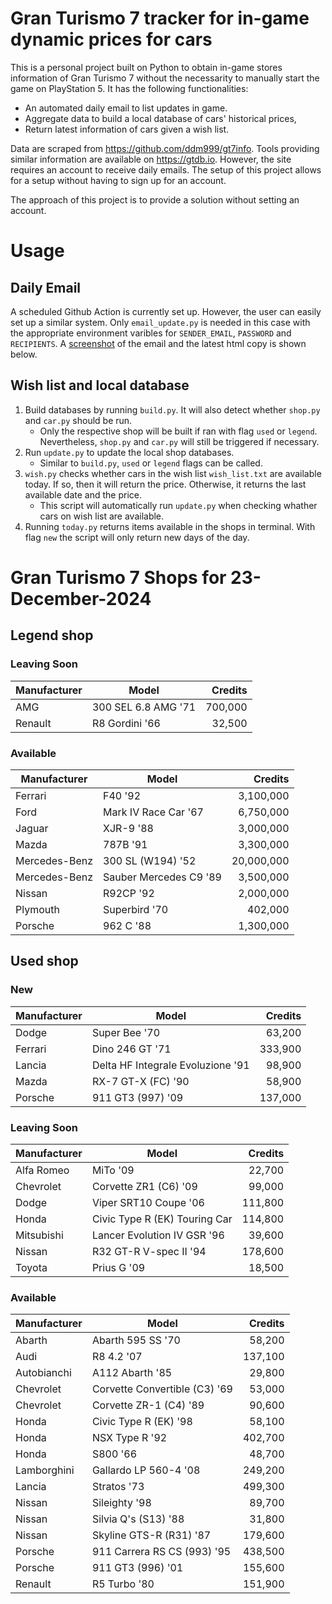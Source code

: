 # Gran Turismo 7 tracker for in-game dynamic prices for cars

This is a personal project built on Python to obtain in-game stores information of Gran Turismo 7 without the necessarity to manually start the game on PlayStation 5. It has the following functionalities:

- An automated daily email to list updates in game.
- Aggregate data to build a local database of cars' historical prices,
- Return latest information of cars given a wish list.

Data are scraped from https://github.com/ddm999/gt7info. Tools providing similar information are available on https://gtdb.io. However, the site requires an account to receive daily emails. The setup of this project allows for a setup without having to sign up for an account.

The approach of this project is to provide a solution without setting an account.

# Usage

## Daily Email

A scheduled Github Action is currently set up. However, the user can easily set up a similar system. Only `email_update.py` is needed in this case with the appropriate environment varibles for `SENDER_EMAIL`, `PASSWORD` and `RECIPIENTS`. A [screenshot](https://raw.githubusercontent.com/marcohoucheng/Gran-Turismo-7-Price-Tracker/main/data/email_screenshot.png) of the email and the latest html copy is shown below.

## Wish list and local database

1. Build databases by running `build.py`. It will also detect whether `shop.py` and `car.py` should be run.
    - Only the respective shop will be built if ran with flag `used` or `legend`. Nevertheless, `shop.py` and `car.py` will still be triggered if necessary.
2. Run `update.py` to update the local shop databases.
    - Similar to `build.py`, `used` or `legend` flags can be called.
3. `wish.py` checks whether cars in the wish list `wish_list.txt` are available today. If so, then it will return the price. Otherwise, it returns the last available date and the price.
    - This script will automatically run `update.py` when checking whather cars on wish list are available.
4. Running `today.py` returns items available in the shops in terminal. With flag `new` the script will only return new days of the day.


# Gran Turismo 7 Shops for 23-December-2024



## Legend shop

### Leaving Soon
 | Manufacturer | Model | Credits |
 | --- | --- | --: |
|AMG|300 SEL 6.8 AMG '71|700,000|
|Renault|R8 Gordini '66|32,500|

### Available
 | Manufacturer | Model | Credits |
 | --- | --- | --: |
|Ferrari|F40 '92|3,100,000|
|Ford|Mark IV Race Car '67|6,750,000|
|Jaguar|XJR-9 '88|3,000,000|
|Mazda|787B '91|3,300,000|
|Mercedes-Benz|300 SL (W194) '52|20,000,000|
|Mercedes-Benz|Sauber Mercedes C9 '89|3,500,000|
|Nissan|R92CP '92|2,000,000|
|Plymouth|Superbird '70|402,000|
|Porsche|962 C '88|1,300,000|


## Used shop

### New
 | Manufacturer | Model | Credits |
 | --- | --- | --: |
|Dodge|Super Bee '70|63,200|
|Ferrari|Dino 246 GT '71|333,900|
|Lancia|Delta HF Integrale Evoluzione '91|98,900|
|Mazda|RX-7 GT-X (FC) '90|58,900|
|Porsche|911 GT3 (997) '09|137,000|

### Leaving Soon
 | Manufacturer | Model | Credits |
 | --- | --- | --: |
|Alfa Romeo|MiTo '09|22,700|
|Chevrolet|Corvette ZR1 (C6) '09|99,000|
|Dodge|Viper SRT10 Coupe '06|111,800|
|Honda|Civic Type R (EK) Touring Car|114,800|
|Mitsubishi|Lancer Evolution IV GSR '96|39,600|
|Nissan|R32 GT-R V-spec II '94|178,600|
|Toyota|Prius G '09|18,500|

### Available
 | Manufacturer | Model | Credits |
 | --- | --- | --: |
|Abarth|Abarth 595 SS '70|58,200|
|Audi|R8 4.2 '07|137,100|
|Autobianchi|A112 Abarth '85|29,800|
|Chevrolet|Corvette Convertible (C3) '69|53,000|
|Chevrolet|Corvette ZR-1 (C4) '89|90,600|
|Honda|Civic Type R (EK) '98|58,100|
|Honda|NSX Type R '92|402,700|
|Honda|S800 '66|48,700|
|Lamborghini|Gallardo LP 560-4 '08|249,200|
|Lancia|Stratos '73|499,300|
|Nissan|Sileighty '98|89,700|
|Nissan|Silvia Q's (S13) '88|31,800|
|Nissan|Skyline GTS-R (R31) '87|179,600|
|Porsche|911 Carrera RS CS (993) '95|438,500|
|Porsche|911 GT3 (996) '01|155,600|
|Renault|R5 Turbo '80|151,900|
